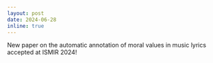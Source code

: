 ```yaml
---
layout: post
date: 2024-06-28
inline: true
---
```


New paper on the automatic annotation of moral values in music lyrics accepted at ISMIR 2024!
